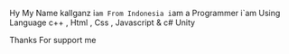 Hy My Name kallganz
i`am From Indonesia
i`am a Programmer
i`am Using Language c++ , Html , Css , Javascript & c# Unity

Thanks For support me
